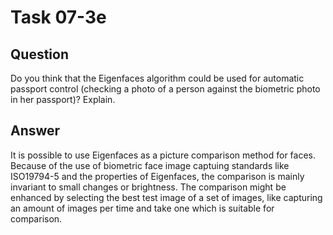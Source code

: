 # Task 07-3e

## Question

Do you think that the Eigenfaces algorithm could be used for automatic passport control (checking a photo of a person against the biometric photo in her passport)? Explain.

## Answer

It is possible to use Eigenfaces as a picture comparison method for faces. Because of the use of biometric face image captuing standards like ISO19794-5 and the properties of Eigenfaces, the comparison is mainly invariant to small changes or brightness. The comparison might be enhanced by selecting the best test image of a set of images, like capturing an amount of images per time and take one which is suitable for comparison.